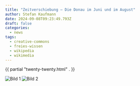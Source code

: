```yaml
---
title: "Zeitverschiebung – Die Donau im Juni und im August"
author: Stefan Kaufmann
date: 2024-09-08T09:23:49.793Z
draft: false
categories:
  - news
tags:
  - creative-commons
  - freies-wissen
  - wikipedia
  - wikimedia
---
```


{{ partial "twenty-twenty.html" . }}

<div class="twentytwenty-container">
  <img src="/wp-content/uploads/2024/09/Donauabsenkung_0000.jpg" alt="Bild 1">
  <img src="/wp-content/uploads/2024/09/Donauabsenkung_0001.jpg" alt="Bild 2">
</div>

<script>
$(function(){
  $(".twentytwenty-container").twentytwenty();
});
</script>
